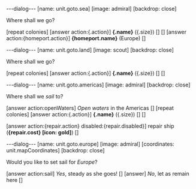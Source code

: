 ---dialog---
[name: unit.goto.sea]
[image: admiral]
[backdrop: close]

Where shall we go?

  [repeat colonies]
[answer action:{.action}] **{.name}** ({.size}) []
[]
[answer action:{homeport.action}] **{homeport.name}** (Europe) []


---dialog---
[name: unit.goto.land]
[image: scout]
[backdrop: close]

Where shall we go?

  [repeat colonies]
[answer action:{.action}] **{.name}** ({.size}) []
[]


---dialog---
[name: unit.goto.americas]
[image: admiral]
[backdrop: close]

Where shall we *sail* to?

[answer action:openWaters] *Open waters* in the Americas []
[repeat colonies]
[answer action:{.action}] **{.name}** ({.size}) []
[]

[answer action:{repair.action} disabled:{repair.disabled}]
  repair ship (**{repair.cost} [icon: gold]**)
[]


---dialog---
[name: unit.goto.europe]
[image: admiral]
[coordinates: unit.mapCoordinates]
[backdrop: close]

Would you like to set sail for *Europe*?

[answer action:sail] *Yes*, steady as she goes! []
[answer] *No*, let as remain here []

